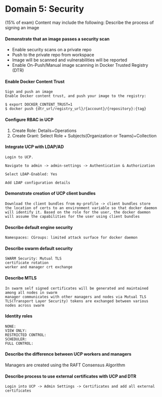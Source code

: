 # Domain​ ​5:​ ​Security​ ​
(15%​ ​of​ ​exam) Content may include the following:
Describe the process of signing an image

#### Demonstrate that an image passes a security scan

* Enable security scans on a private repo
* Push to the private repo from workspace
* Image will be scanned and vulnerabilities will be reported
* Enable On-Push/Manual image scanning in Docker Trusted Registry (DTR)

#### Enable Docker Content Trust
```
Sign and push an image
Enable Docker content trust, and push your image to the registry:

$ export DOCKER_CONTENT_TRUST=1
$ docker push {dtr_url/registry_url}/{account}/{repository}:{tag}
```
#### Configure RBAC in UCP

1. Create Role: Details+Operations
2. Create Grant: Select Role + Subjects(Organization or Teams)+Collection

#### Integrate UCP with LDAP/AD
```
Login to UCP.

Navigate to admin -> admin-settings -> Authentication & Authorization

Select LDAP-Enabled: Yes

Add LDAP configuration details
```

#### Demonstrate creation of UCP client bundles

`Download the client bundles from my-profile -> client bundles
store the location of certs to an environment variable so that docker daemon will identify it.
Based on the role for the user, the docker daemon will assume the capabilities for the user using client bundles`

#### Describe default engine security

`
Namespaces:
CGroups:
limited attack surface for docker daemon
`
#### Describe swarm default security
```
SWARM Security: Mutual TLS
certificate rotation
worker and manager crt exchange
```

#### Describe MTLS
```
In swarm self signed certificates will be generated and maintained among all nodes in swarm
manager communicates with other managers and nodes via Mutual TLS
TLS(Transport Layer Security) tokens are exchanged between various nodes across swarm
```

#### Identity roles
```
NONE:
VIEW ONLY:
RESTRICTED CONTROL:
SCHEDULER:
FULL CONTROL:
```

#### Describe the difference between UCP workers and managers

Managers are created using the RAFT Consensus Algorithm

#### Describe process to use external certificates with UCP and DTR

`Login into UCP -> Admin Settings -> Certificates and add all external certificates`
